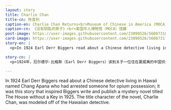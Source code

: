 ```yaml
---
layout: story
title: Charlie Chan
title-cn: 陈查利
caption-en: Charlie Chan Returns<br>Museum of Chinese in America (MOCA) Collection
caption-cn: 《没有钥匙的房子》<br>美国华人博物馆（MOCA）馆藏
post-image: https://user-images.githubusercontent.com/23090526/56087318-ac17da00-5e36-11e9-80a1-82f01b97a8aa.jpg
card-image: https://user-images.githubusercontent.com/23090526/56087317-aae6ad00-5e36-11e9-9519-bb67b450b629.jpg
story-en: |
  <p>In 1924 Earl Derr Biggers read about a Chinese detective living in Hawaii named Chang Apana who had arrested someone for opium possession; it was this story that inspired Biggers write and publish a mystery novel titled The House without a Key in 1925. The title character of the novel, Charlie Chan, was modeled off of the Hawaiian detective. Biggers never visited China nor knew anything about Chinese culture, but his books were a hit in the United States. In total he published 6 novels in the Charlie Chan series. Thereafter the iconic detective has appeared in comics, television, and film. While Biggers said that the idea of Charlie Chan was to fight the fears of yellow peril and caricatures such as Fu Manchu that portrayed Chinese in a negative light there are some that still feel that Chan is no more than another stereotype due to his broken English, subservience, and effeminate. It is also important to note that every film iteration of Chan was played by a Caucasian actor in yellowface. What do you think; was Chan a positive or negative portray of the Chinese?</p>

story-cn: |
  <p>1924年，厄尔德尔·比格斯（Earl Derr Biggers）读到关于一位住在夏威夷的中国侦探的故事，这位侦探的名字叫常阿帕纳（Chang Apana），他以持有鸦片罪名逮捕了某人。1925年，正是这个故事启发了比格斯创作并出版了一本名为《没有钥匙的房子》（The House without a Key）的推理小说。小说的主人公陈查利（Charlie Chan）正是以这位夏威夷侦探为原型。比格斯从未去过中国，也不了解中国文化，但他的书在美国很受欢迎。他一共出版了六本《陈查利》系列小说。此后，这位标志性的侦探出现在漫画、电视和电影中。虽然比格斯说创造陈查利是为了对抗对于“黄祸”的恐惧，叫板诸如傅满洲之流的丑化中国人的讽刺漫画。但是也有一些人仍然认为，陈查利不过是另一个刻板形象，因为他蹩脚的英语，谄媚的态度和娘娘腔的气质。值得指出的是，每一部相关的电影，陈查利都是由一位白人化装成黄脸的演员所扮演。你认为呢？陈查利的形象到底是对中国人的正面还是负面的刻画？</p>

---
```


In 1924 Earl Derr Biggers read about a Chinese detective living in Hawaii named Chang Apana who had arrested someone for opium possession; it was this story that inspired Biggers write and publish a mystery novel titled The House without a Key in 1925. The title character of the novel, Charlie Chan, was modeled off of the Hawaiian detective.
